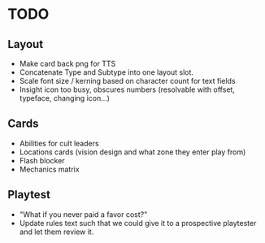 # TODO
## Layout
- Make card back png for TTS
- Concatenate Type and Subtype into one layout slot.
- Scale font size / kerning based on character count for text fields
- Insight icon too busy, obscures numbers (resolvable with offset, typeface, changing icon...)
## Cards
- Abilities for cult leaders
- Locations cards (vision design and what zone they enter play from)
- Flash blocker
- Mechanics matrix
## Playtest
- "What if you never paid a favor cost?"
- Update rules text such that we could give it to a prospective playtester and let them review it.